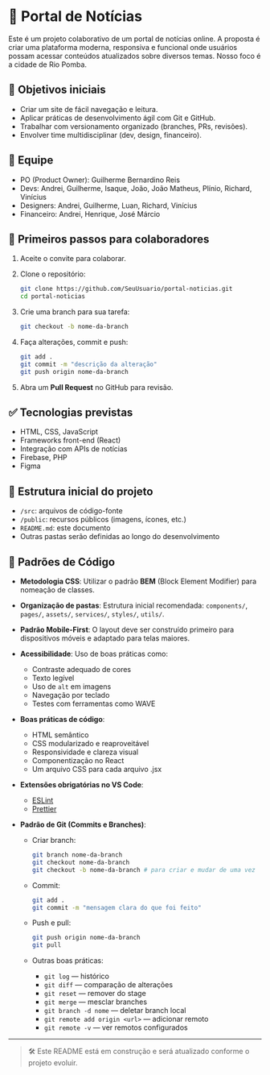 # 📰 Portal de Notícias

Este é um projeto colaborativo de um portal de notícias online. A proposta é criar uma plataforma moderna, responsiva e funcional onde usuários possam acessar conteúdos atualizados sobre diversos temas. Nosso foco é a cidade de Rio Pomba.

## 📌 Objetivos iniciais

- Criar um site de fácil navegação e leitura.
- Aplicar práticas de desenvolvimento ágil com Git e GitHub.
- Trabalhar com versionamento organizado (branches, PRs, revisões).
- Envolver time multidisciplinar (dev, design, financeiro).

## 👥 Equipe

- PO (Product Owner): Guilherme Bernardino Reis
- Devs: Andrei, Guilherme, Isaque, João, João Matheus, Plínio, Richard, Vinícius
- Designers: Andrei, Guilherme, Luan, Richard, Vinícius
- Financeiro: Andrei, Henrique, José Márcio

## 🚀 Primeiros passos para colaboradores

1. Aceite o convite para colaborar.
2. Clone o repositório:
   ```bash
   git clone https://github.com/SeuUsuario/portal-noticias.git
   cd portal-noticias
   ````

3. Crie uma branch para sua tarefa:

   ```bash
   git checkout -b nome-da-branch
   ```
4. Faça alterações, commit e push:

   ```bash
   git add .
   git commit -m "descrição da alteração"
   git push origin nome-da-branch
   ```
5. Abra um **Pull Request** no GitHub para revisão.

## ✅ Tecnologias previstas

* HTML, CSS, JavaScript
* Frameworks front-end (React)
* Integração com APIs de notícias
* Firebase, PHP
* Figma

## 📂 Estrutura inicial do projeto

* `/src`: arquivos de código-fonte
* `/public`: recursos públicos (imagens, ícones, etc.)
* `README.md`: este documento
* Outras pastas serão definidas ao longo do desenvolvimento

## 🧩 Padrões de Código

* **Metodologia CSS**:
  Utilizar o padrão **BEM** (Block Element Modifier) para nomeação de classes.

* **Organização de pastas**:
  Estrutura inicial recomendada: `components/`, `pages/`, `assets/`, `services/`, `styles/`, `utils/`.

* **Padrão Mobile-First**:
  O layout deve ser construído primeiro para dispositivos móveis e adaptado para telas maiores.

* **Acessibilidade**:
  Uso de boas práticas como:

  * Contraste adequado de cores
  * Texto legível
  * Uso de `alt` em imagens
  * Navegação por teclado
  * Testes com ferramentas como WAVE

* **Boas práticas de código**:

  * HTML semântico
  * CSS modularizado e reaproveitável
  * Responsividade e clareza visual
  * Componentização no React
  * Um arquivo CSS para cada arquivo .jsx

* **Extensões obrigatórias no VS Code**:

  * [ESLint](https://marketplace.visualstudio.com/items?itemName=dbaeumer.vscode-eslint)
  * [Prettier](https://marketplace.visualstudio.com/items?itemName=esbenp.prettier-vscode)

* **Padrão de Git (Commits e Branches)**:

  * Criar branch:

    ```bash
    git branch nome-da-branch
    git checkout nome-da-branch
    git checkout -b nome-da-branch # para criar e mudar de uma vez
    ```
  * Commit:

    ```bash
    git add .
    git commit -m "mensagem clara do que foi feito"
    ```
  * Push e pull:

    ```bash
    git push origin nome-da-branch
    git pull
    ```
  * Outras boas práticas:

    * `git log` — histórico
    * `git diff` — comparação de alterações
    * `git reset` — remover do stage
    * `git merge` — mesclar branches
    * `git branch -d nome` — deletar branch local
    * `git remote add origin <url>` — adicionar remoto
    * `git remote -v` — ver remotos configurados

---

> 🛠️ Este README está em construção e será atualizado conforme o projeto evoluir.

```

